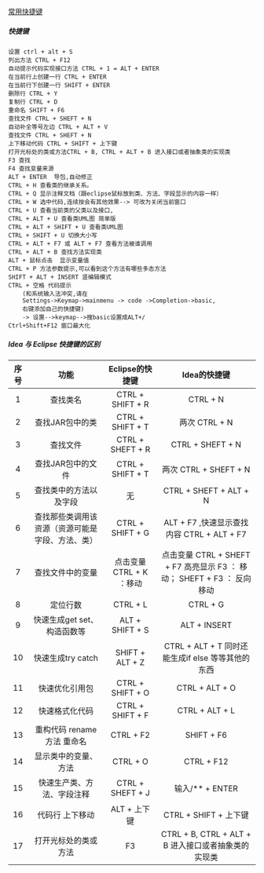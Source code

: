 [常用快捷键](https://blog.csdn.net/wei83523408/article/details/60472168)

##### 快捷键
    设置 ctrl + alt + S 
    列出方法 CTRL + F12   
    自动提示代码实现接口方法 CTRL + 1 = ALT + ENTER 
    在当前行上创建一行 CTRL + ENTER
    在当前行下创建一行 SHIFT + ENTER
    删除行 CTRL + Y
    复制行 CTRL + D
    重命名 SHIFT + F6
    查找文件 CTRL + SHEFT + N
    自动补全等号左边 CTRL + ALT + V
    查找文件 CTRL + SHEFT + N
    上下移动代码 CTRL + SHIFT + 上下键
    打开光标处的类或方法CTRL + B, CTRL + ALT + B 进入接口或者抽象类的实现类
    F3 查找
    F4 查找变量来源
    ALT + ENTER  导包,自动修正
    CTRL + H 查看类的继承关系。 
    CTRL + Q 显示注释文档（跟eclipse鼠标放到类、方法、字段显示的内容一样）
    CTRL + W 选中代码,连续按会有其他效果--> 可改为关闭当前窗口 
    CTRL + U 查看当前类的父类以及接口,
    CTRL + ALT + U 查看类UML图 简单版
    CTRL + ALT + SHIFT + U 查看类UML图
    CTRL + SHIFT + U 切换大小写
    CTRL + ALT + F7 或 ALT + F7 查看方法被谁调用
    CTRL + ALT + B 查找方法实现类
    ALT + 鼠标点击  显示变量值 
    CTRL + P 方法参数提示,可以看到这个方法有哪些多态方法
    SHIFT + ALT + INSERT 竖编辑模式
    CTRL + 空格 代码提示 
    	(和系统输入法冲突,请在
    	Settings->Keymap->mainmenu -> code ->Completion->basic,
    	右键添加自己的快捷键)
    	-> 设置-->keymap-->搜basic设置成ALT+/
    Ctrl+Shift+F12 窗口最大化

##### Idea 与 Eclipse 快捷键的区别

| 序号 |                       功能                       |     Eclipse的快捷键      |                         Idea的快捷键                         |
| :--: | :----------------------------------------------: | :----------------------: | :----------------------------------------------------------: |
|  1   |                     查找类名                     |     CTRL + SHIFT + R     |                           CTRL + N                           |
|  2   |                 查找JAR包中的类                  |     CTRL + SHIFT + T     |                        两次 CTRL + N                         |
|  3   |                     查找文件                     |     CTRL + SHEFT + R     |                       CTRL + SHEFT + N                       |
|  4   |                查找JAR包中的文件                 |     CTRL + SHIFT + T     |                    两次 CTRL + SHEFT + N                     |
|  5   |              查找类中的方法以及字段              |            无            |                    CTRL + SHEFT + ALT + N                    |
|  6   | 查找那些类调用该资源（资源可能是字段、方法、类） |     CTRL + SHIFT + G     |          ALT + F7 ,快速显示查找内容 CTRL + ALT + F7          |
|  7   |                 查找文件中的变量                 | 点击变量 CTRL + K ：移动 | 点击变量 CTRL + SHEFT + F7 高亮显示 F3 ： 移动； SHEFT + F3 ： 反向移动 |
|  8   |                     定位行数                     |         CTRL + L         |                           CTRL + G                           |
|  9   |           快速生成get set、构造函数等            |     ALT + SHIFT + S      |                         ALT + INSERT                         |
|  10  |                快速生成try catch                 |     SHIFT + ALT + Z      |      CTRL + ALT + T 同时还能生成if else 等等其他的东西       |
|  11  |                  快速优化引用包                  |     CTRL + SHIFT + O     |                        CTRL + ALT + O                        |
|  12  |                  快速格式化代码                  |     CTRL + SHIFT + F     |                        CTRL + ALT + L                        |
|  13  |            重构代码 rename方法 重命名            |        CTRL + F2         |                          SHIFT + F6                          |
|  14  |               显示类中的变量、方法               |         CTRL + O         |                          CTRL + F12                          |
|  15  |            快速生产类、方法、字段注释            |     CTRL + SHEFT + J     |                       输入/** + ENTER                        |
|  16  |                 代码行 上下移动                  |       ALT + 上下键       |                    CTRL + SHIFT + 上下键                     |
|  17  |               打开光标处的类或方法               |            F3            |     CTRL + B, CTRL + ALT + B 进入接口或者抽象类的实现类      |
